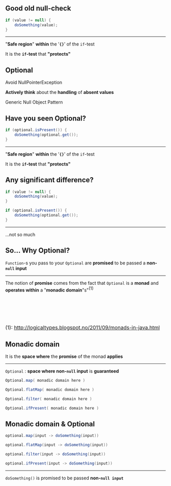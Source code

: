 ## Good old null-check

~~~java
if (value != null) {
    doSomething(value);
}
~~~

- - -

"**Safe region**" **within** the '**```{}```**' of the ```if```-test

It is the **```if```-test** that **"protects"**


## Optional

Avoid NullPointerException

**Actively think**  about the **handling** of **absent values**

Generic Null Object Pattern


## Have you seen Optional?

~~~java
if (optional.isPresent()) {
    doSomething(optional.get());
}
~~~

- - -

"**Safe region**" **within** the '**```{}```**' of the ```if```-test

It is the **```if```-test** that **"protects"**


## Any significant difference?

~~~java
if (value != null) {
    doSomething(value);
}
~~~
~~~java
if (optional.isPresent()) {
    doSomething(optional.get());
}
~~~

- - -

...not so much


## So... Why Optional?

```Function```-s you pass to your ```Optional``` are **promised** to be passed a **non-```null``` input**

- - -

The notion of **promise** comes from the fact that ```Optional``` is a **monad** and **operates within** a "**monadic domain**"s"<sup style="font-size:10pt">(1)</sup>

<p style="font-size:12pt;margin-top:100px;">(1): <a href="http://logicaltypes.blogspot.no/2011/09/monads-in-java.html">http://logicaltypes.blogspot.no/2011/09/monads-in-java.html</a></p>


## Monadic domain

It is the **space where** the **promise** of the monad **applies**

- - -

```Optional``` : **space where non-```null``` input** is **guaranteed**

~~~java
Optional.map( monadic domain here )

Optional.flatMap( monadic domain here )

Optional.filter( monadic domain here )

Optional.ifPresent( monadic domain here )
~~~


## Monadic domain & Optional

~~~java
optional.map(input -> doSomething(input))

optional.flatMap(input -> doSomething(input))

optional.filter(input -> doSomething(input))

optional.ifPresent(input -> doSomething(input))
~~~

- - -

```doSomething()``` is promised to be passed  **non-```null input```**
